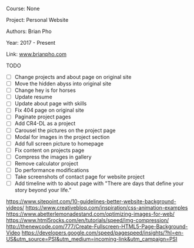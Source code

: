 Course: None

Project: Personal Website

Authors: Brian Pho

Year: 2017 - Present

Link:  www.brianpho.com

TODO
- [ ] Change projects and about page on original site
- [ ] Move the hidden abyss into original site
- [ ] Change hey is for horses
- [ ] Update resume
- [ ] Update about page with skills
- [ ] Fix 404 page on original site
- [ ] Paginate project pages
- [ ] Add CR4-DL as a project
- [ ] Carousel the pictures on the project page
- [ ] Modal for images in the project section
- [ ] Add full screen picture to homepage
- [ ] Fix content on projects page
- [ ] Compress the images in gallery
- [ ] Remove calculator project
- [ ] Do performance modifications
- [ ] Take screenshots of contact page for website project
- [ ] Add timeline with to about page with "There are days that define your story beyond your life."

https://www.sitepoint.com/10-guidelines-better-website-background-videos/
https://www.creativebloq.com/inspiration/css-animation-examples
https://www.abetterlemonadestand.com/optimizing-images-for-web/
https://www.html5rocks.com/en/tutorials/speed/img-compression/
http://thenewcode.com/777/Create-Fullscreen-HTML5-Page-Background-Video
https://developers.google.com/speed/pagespeed/insights/?hl=en-US&utm_source=PSI&utm_medium=incoming-link&utm_campaign=PSI
